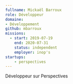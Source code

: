 ```yaml
---
fullname: Mickaël Barroux
role: Développeur
domaine:
- Développement
github: mbarroux
missions:
  - start: 2019-07-19
    end: 2020-07-31
    status: independent
    employer: inop's
startups:
    - perspectives
---
```


Développeur sur Perspectives
